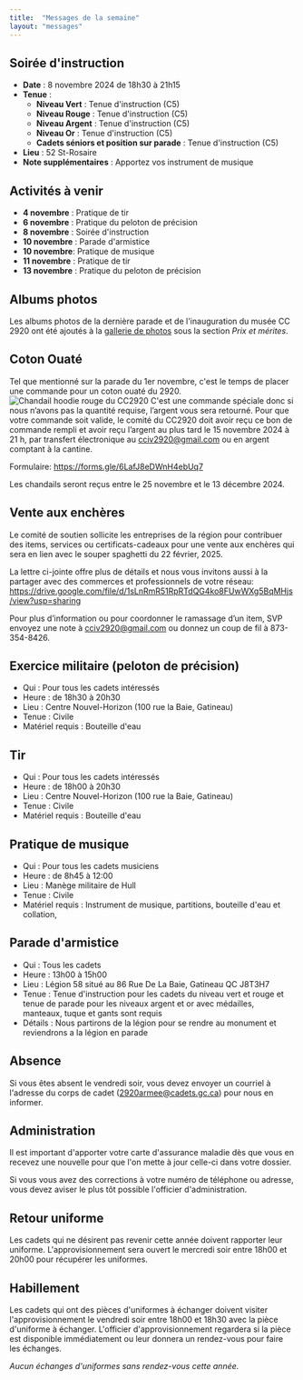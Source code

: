 ```yaml
---
title:  "Messages de la semaine"
layout: "messages"
---
```

 
## Soirée d'instruction  

- **Date** : 8 novembre 2024 de 18h30 à 21h15
- **Tenue** :
  - **Niveau Vert** : Tenue d'instruction  (C5)
  - **Niveau Rouge** : Tenue d'instruction  (C5)
  - **Niveau Argent** : Tenue d'instruction  (C5) 
  - **Niveau Or** : Tenue d'instruction  (C5)
  - **Cadets séniors et position sur parade** : Tenue d'instruction  (C5)
- **Lieu** : 52 St-Rosaire
- **Note supplémentaires** : Apportez vos instrument de musique

   
## Activités à venir

- **4 novembre** : Pratique de tir
- **6 novembre** : Pratique du peloton de précision
- **8 novembre** : Soirée d'instruction
- **10 novembre** : Parade d'armistice
- **10 novembre**: Pratique de musique
- **11 novembre** : Pratique de tir
- **13 novembre** : Pratique du peloton de précision

## Albums photos

Les albums photos de la dernière parade et de l'inauguration du musée CC 2920 ont été ajoutés à la [gallerie de photos](https://cc2920.ca/prix/photos/) sous la section *Prix et mérites*.


## Coton Ouaté 

Tel que mentionné sur la parade du 1er novembre, c'est le temps de placer une commande pour un coton ouaté du 2920.
![Chandail hoodie rouge du CC2920](https://cc2920.ca/docs/accessoires/chandail-coton-ouaté-hoodie-rouge.jpg)
C'est une commande spéciale donc si nous n’avons pas la quantité requise, l’argent vous sera retourné. Pour que votre commande soit valide, le comité du CC2920 doit avoir reçu ce bon de commande rempli et avoir reçu l’argent au plus tard le 15 novembre 2024 à 21 h, par transfert électronique au <cciv2920@gmail.com> ou en argent comptant à la cantine.

Formulaire: <https://forms.gle/6LafJ8eDWnH4ebUq7>

Les chandails seront reçus entre le 25 novembre et le 13 décembre 2024.

## Vente aux enchères

Le comité de soutien sollicite les entreprises de la région pour contribuer des items, services ou certificats-cadeaux pour une vente aux enchères qui sera en lien avec le souper spaghetti du 22 février, 2025.

La lettre ci-jointe offre plus de détails et nous vous invitons aussi à la partager avec des commerces et professionnels de votre réseau:  <https://drive.google.com/file/d/1sLnRmR51RpRTdQG4ko8FUwWXg5BqMHjs/view?usp=sharing>

Pour plus d’information ou pour coordonner le ramassage d’un item, SVP envoyez une note à <cciv2920@gmail.com> ou donnez un coup de fil à 873-354-8426.


## Exercice militaire (peloton de précision)

- Qui :  Pour tous les cadets intéressés 
- Heure : de 18h30 à 20h30
- Lieu : Centre Nouvel-Horizon (100 rue la Baie, Gatineau) 
- Tenue : Civile
- Matériel requis : Bouteille d'eau

## Tir

- Qui : Pour tous les cadets intéressés 
- Heure : de 18h00 à 20h30
- Lieu : Centre Nouvel-Horizon (100 rue la Baie, Gatineau) 
- Tenue : Civile
- Matériel requis : Bouteille d'eau

## Pratique de musique

- Qui : Pour tous les cadets musiciens 
- Heure : de 8h45 à 12:00
- Lieu : Manège militaire de Hull  
- Tenue : Civile
- Matériel requis : Instrument de musique, partitions, bouteille d'eau et collation, 

## Parade d'armistice

- Qui : Tous les cadets 
- Heure : 13h00 à 15h00
- Lieu : Légion 58 situé au 86 Rue De La Baie, Gatineau QC J8T3H7 
- Tenue : Tenue d'instruction pour les cadets du niveau vert et rouge et tenue de parade pour les niveaux argent et or avec médailles, manteaux, tuque et gants sont requis
- Détails : Nous partirons de la légion pour se rendre au monument et reviendrons a la légion en parade

## Absence

Si vous êtes absent le vendredi soir, vous devez envoyer un courriel à l'adresse du corps de cadet (<2920armee@cadets.gc.ca>) pour nous en informer.

## Administration

Il est important d'apporter votre carte d'assurance maladie dès que vous en recevez une nouvelle pour que l'on mette à jour celle-ci dans votre dossier.

Si vous vous avez des corrections à votre numéro de téléphone ou adresse, vous devez aviser le plus tôt possible l'officier d'administration. 

## Retour uniforme

Les cadets qui ne désirent pas revenir cette année doivent rapporter leur uniforme. L'approvisionnement sera ouvert le mercredi soir entre 18h00 et 20h00 pour récupérer les uniformes.

## Habillement

Les cadets qui ont des pièces d'uniformes à échanger doivent visiter l'approvisionnement le vendredi soir entre 18h00 et 18h30 avec la pièce d'uniforme à échanger.  L'officier d'approvisionnement regardera si la pièce est disponible immédiatement ou leur donnera un rendez-vous pour faire les échanges.

*Aucun échanges d'uniformes sans rendez-vous cette année.*

